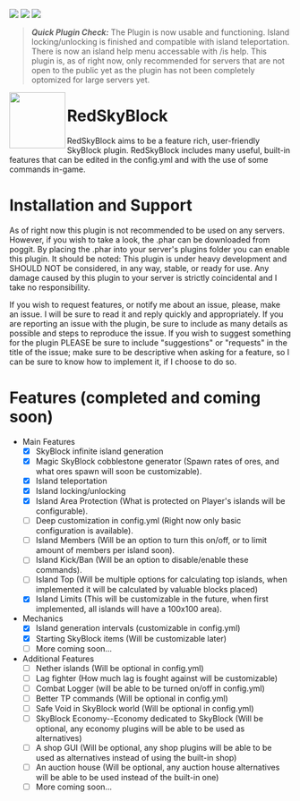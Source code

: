 [![](https://poggit.pmmp.io/shield.state/RedSkyBlock)](https://poggit.pmmp.io/p/RedSkyBlock)
[![](https://poggit.pmmp.io/shield.api/RedSkyBlock)](https://poggit.pmmp.io/p/RedSkyBlock)
[![](https://poggit.pmmp.io/shield.dl.total/RedSkyBlock)](https://poggit.pmmp.io/p/RedSkyBlock)

> __*Quick Plugin Check:*__ The Plugin is now usable and functioning. Island locking/unlocking is finished and compatible with island teleportation. There is now an island help menu accessable with /is help. This plugin is, as of right now, only recommended for servers that are not open to the public yet as the plugin has not been completely optomized for large servers yet.

<img src="https://github.com/RedCraftGH/RedSkyBlock/blob/master/icon.png" width="100" height="100" align="left"></img>

# RedSkyBlock
RedSkyBlock aims to be a feature rich, user-friendly SkyBlock plugin. RedSkyBlock includes many useful, built-in features that can be edited in the config.yml and with the use of some commands in-game.

# Installation and Support
As of right now this plugin is not recommended to be used on any servers. However, if you wish to take a look, the .phar can be downloaded from poggit. By placing the .phar into your server's plugins folder you can enable this plugin. It should be noted: This plugin is under heavy development and SHOULD NOT be considered, in any way, stable, or ready for use. Any damage caused by this plugin to your server is strictly coincidental and I take no responsibility.

If you wish to request features, or notify me about an issue, please, make an issue. I will be sure to read it and reply quickly and appropriately. If you are reporting an issue with the plugin, be sure to include as many details as possible and steps to reproduce the issue. If you wish to suggest something for the plugin PLEASE be sure to include "suggestions" or "requests" in the title of the issue; make sure to be descriptive when asking for a feature, so I can be sure to know how to implement it, if I choose to do so.

# Features (completed and coming soon)
- Main Features
  - [x] SkyBlock infinite island generation
  - [x] Magic SkyBlock cobblestone generator (Spawn rates of ores, and what ores spawn will soon be customizable).
  - [x] Island teleportation
  - [x] Island locking/unlocking
  - [x] Island Area Protection (What is protected on Player's islands will be configurable).
  - [ ] Deep customization in config.yml (Right now only basic configuration is available).
  - [ ] Island Members (Will be an option to turn this on/off, or to limit amount of members per island soon).
  - [ ] Island Kick/Ban (Will be an option to disable/enable these commands).
  - [ ] Island Top (Will be multiple options for calculating top islands, when implemented it will be calculated by valuable blocks placed)
  - [x] Island Limits (This will be customizable in the future, when first implemented, all islands will have a 100x100 area).
- Mechanics
  - [x] Island generation intervals (customizable in config.yml)
  - [x] Starting SkyBlock items (Will be customizable later)
  - [ ] More coming soon...
- Additional Features
  - [ ] Nether islands (Will be optional in config.yml)
  - [ ] Lag fighter (How much lag is fought against will be customizable)
  - [ ] Combat Logger (will be able to be turned on/off in config.yml)
  - [ ] Better TP commands (Will be optional in config.yml)
  - [ ] Safe Void in SkyBlock world (Will be optional in config.yml)
  - [ ] SkyBlock Economy--Economy dedicated to SkyBlock (Will be optional, any economy plugins will be able to be used as alternatives)
  - [ ] A shop GUI (Will be optional, any shop plugins will be able to be used as alternatives instead of using the built-in shop)
  - [ ] An auction house (Will be optional, any auction house alternatives will be able to be used instead of the built-in one)
  - [ ] More coming soon...
